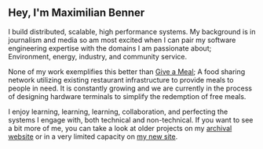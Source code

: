 ## Hey, I'm Maximilian Benner

I build distributed, scalable, high performance systems. My background is in journalism and media so am most excited when I can pair my software engineering expertise with the domains I am passionate about; Environment, energy, industry, and community service.

None of my work exemplifies this better than [Give a Meal](https://www.give-a-meal.org); A food sharing network utilizing existing restaurant infrastructure to provide meals to people in need. It is constantly growing and we are currently in the process of designing hardware terminals to simplify the redemption of free meals.

I enjoy learning, learning, learning, collaboration, and perfecting the systems I engage with, both technical and non-technical. If you want to see a bit more of me, you can take a look at older projects on my [archival website](https://archive.maximilianbenner.com) or in a very limited capacity on [my new site](https://www.maximilianbenner.com).